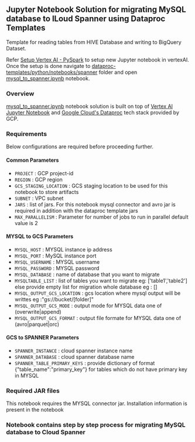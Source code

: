 ## Jupyter Notebook Solution for migrating MySQL database to lLoud Spanner using Dataproc Templates

Template for reading tables from HIVE Database and writing to BigQuery Dataset.

Refer [Setup Vertex AI - PySpark](./../README.md) to setup new Jupyter notebook in vertexAI. Once the setup is done navigate to 
[dataproc-templates/python/notebooks/spanner](https://github.com/GoogleCloudPlatform/dataproc-templates/blob/mysql-to-spanner-nb/python/notebooks/spanner/) folder and open [mysql_to_spanner.ipynb](https://github.com/GoogleCloudPlatform/dataproc-templates/blob/mysql-to-spanner-nb/python/notebooks/spanner/mysql-to-spanner.ipynb) notebook.

### Overview

[mysql_to_spanner.ipynb](https://github.com/GoogleCloudPlatform/dataproc-templates/blob/mysql-to-spanner-nb/python/notebooks/spanner/mysql-to-spanner.ipynb) notebook solution is built on top of [Vertex AI Jupyter Notebook](https://cloud.google.com/vertex-ai/docs/tutorials/jupyter-notebooks) and [Google Cloud's Dataproc](https://cloud.google.com/dataproc/) tech stack provided by GCP.


### Requirements

Below configurations are required before proceeding further.
#### Common Parameters

* `PROJECT` : GCP project-id
* `REGION` : GCP region
* `GCS_STAGING_LOCATION` : GCS staging location to be used for this notebook to store artifacts
* `SUBNET` : VPC subnet
* `JARS` : list of jars. For this notebook mysql connector and avro jar is required in addition with the dataproc template jars
* `MAX_PARALLELISM` : Parameter for number of jobs to run in parallel default value is 2

#### MYSQL to GCS Parameters
* `MYSQL_HOST` : MYSQL instance ip address
* `MYSQL_PORT` : MySQL instance port
* `MYSQL_USERNAME` : MYSQL username
* `MYSQL_PASSWORD` : MYSQL password
* `MYSQL_DATABASE` : name of database that you want to migrate
* `MYSQLTABLE_LIST` : list of tables you want to migrate eg: ['table1','table2'] else provide empty list for migration whole database eg : [] 
* `MYSQL_OUTPUT_GCS_LOCATION` : gcs location where mysql output will be writtes eg :"gs://bucket/[folder]"
* `MYSQL_OUTPUT_GCS_MODE` : output mode for MYSQL data one of (overwrite|append)
* `MYSQL_OUTPUT_GCS_FORMAT` : output file formate for MYSQL data one of (avro|parquet|orc)

#### GCS to SPANNER Parameters
* `SPANNER_INSTANCE` : cloud spanner instance name
* `SPANNER_DATABASE` : cloud spanner database name
* `SPANNER_TABLE_PRIMARY_KEYS` : provide dictionary of format {"table_name":"primary_key"} for tables which do not have primary key in MYSQL

### Required JAR files

This notebook requires the MYSQL connector jar. Installation information is present in the notebook

### Notebook contains step by step process for migrating MySQL database to Cloud Spanner

